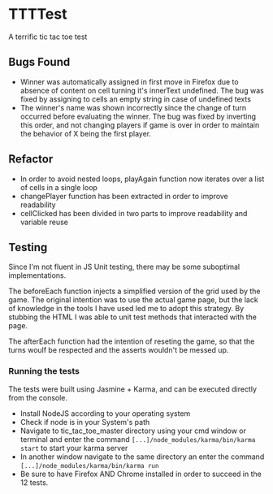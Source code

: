 # TTTTest
A terrific tic tac toe test 

## Bugs Found
* Winner was automatically assigned in first move in Firefox due to absence of content on cell turning it's innerText undefined. The bug was fixed by assigning to cells an empty string in case of undefined texts
* The winner's name was shown incorrectly since the change of turn occurred before evaluating the winner. The bug was fixed by inverting this order, and not changing players if game is over in order to maintain the behavior of X being the first player.

## Refactor
* In order to avoid nested loops, playAgain function now iterates over a list of cells in a single loop
* changePlayer function has been extracted in order to improve readability
* cellClicked has been divided in two parts to improve readability and variable reuse

## Testing 
Since I'm not fluent in JS Unit testing, there may be some suboptimal implementations.

The beforeEach function injects a simplified version of the grid used by the game. The original intention was to use the actual game page, but the lack of knowledge in the tools I have used led me to adopt this strategy. By stubbing the HTML I was able to unit test methods that interacted with the page.

The afterEach function had the intention of reseting the game, so that the turns woulf be respected and the asserts wouldn't be messed up.

### Running the tests

The tests were built using Jasmine + Karma, and can be executed directly from the console.
* Install NodeJS according to your operating system
* Check if node is in your System's path
* Navigate to tic_tac_toe_master directory using your cmd window or terminal and enter the command `[...]/node_modules/karma/bin/karma start` to start your karma server
* In another window navigate to the same directory an enter the command `[...]/node_modules/karma/bin/karma run`
* Be sure to have Firefox AND Chrome installed in order to succeed in the 12 tests.

